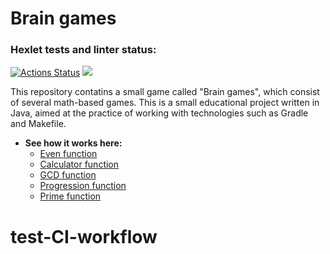 # Brain games

### Hexlet tests and linter status:
[![Actions Status](https://github.com/Linkshegelianer/java-project-61/workflows/hexlet-check/badge.svg)](https://github.com/Linkshegelianer/java-project-61/actions)
<a href="https://codeclimate.com/github/Linkshegelianer/java-project-61/maintainability"><img src="https://api.codeclimate.com/v1/badges/e9f55103715222e38df9/maintainability" /></a> 

This repository contatins a small game called "Brain games", which consist of several math-based games. This is a small educational project written in Java, aimed at the practice of working with technologies such as Gradle and Makefile. 

* **See how it works here:**
  * [Even function](https://asciinema.org/a/hzGX8ZCjG6W3kEjXAiRb5307f)
  * [Calculator function](https://asciinema.org/a/DlmPkzLBkGYmNQPlwQ0GSFInG)
  * [GCD function](https://asciinema.org/a/V4ATlJqjMC0hM9K9SRjRhR1UB)
  * [Progression function](https://asciinema.org/a/2fUuyfvDQp65onPhu5wffrPaW)
  * [Prime function](https://asciinema.org/a/KsWnqb9Z1K7cboONrlHluwGBh)
# test-CI-workflow
